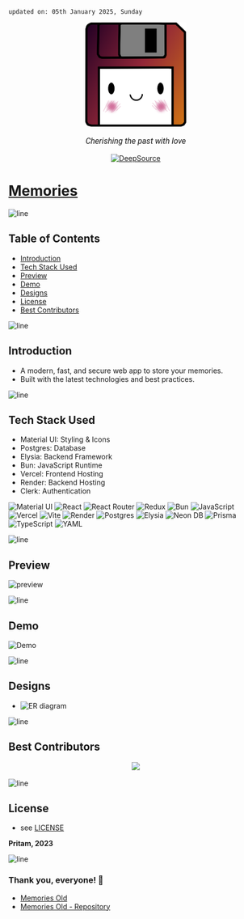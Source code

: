     updated on: 05th January 2025, Sunday

<div align=center>
    <a href="https://memories-pritam.vercel.app">
        <img width=200 src="./client/public/favicon.ico">
    </a>
    <p style="font-family: roboto, calibri; font-size:12pt; font-style:italic"> Cherishing the past with love </p>
    <a href="https://deepsource.io/gh/warmachine028/memories/?ref=repository-badge">
        <img src="https://deepsource.io/gh/warmachine028/memories.svg/?label=active+issues&show_trend=true&token=yo-jfXJvA6yZ9Kbag8WQCuj2" alt="DeepSource">
    </a>
</div>

# [Memories](https://memories-pritam.vercel.app)

![line]

## Table of Contents

-   [Introduction](#introduction)
-   [Tech Stack Used](#tech-stack-used)
-   [Preview](#preview)
-   [Demo](#demo)
-   [Designs](#designs)
-   [License](#license)
-   [Best Contributors](#best-contributors)

![line]

## Introduction

-   A modern, fast, and secure web app to store your memories.
-   Built with the latest technologies and best practices.

![line]

## Tech Stack Used

-   Material UI: Styling & Icons
-   Postgres: Database
-   Elysia: Backend Framework
-   Bun: JavaScript Runtime
-   Vercel: Frontend Hosting
-   Render: Backend Hosting
-   Clerk: Authentication

![Material UI](https://img.shields.io/badge/Material--UI-0081CB?style=for-the-badge&logo=material-ui&logoColor=white) ![React](https://img.shields.io/badge/react-%2320232a.svg?style=for-the-badge&logo=react&logoColor=%2361DAFB) ![React Router](https://img.shields.io/badge/React_Router-CA4245?style=for-the-badge&logo=react-router&logoColor=white) ![Redux](https://img.shields.io/badge/Redux-593D88?style=for-the-badge&logo=redux&logoColor=white) ![Bun](https://img.shields.io/badge/Bun-000000?style=for-the-badge&logo=bun&logoColor=e9ded2) ![JavaScript](https://img.shields.io/badge/javascript-%23323330.svg?style=for-the-badge&logo=javascript&logoColor=%23F7DF1E) ![Vercel](https://img.shields.io/badge/Vercel-000000?style=for-the-badge&logo=vercel&logoColor=white) ![Vite](https://img.shields.io/badge/vite-%23646CFF.svg?style=for-the-badge&logo=vite&logoColor=white) ![Render](https://img.shields.io/badge/Render-000000?style=for-the-badge&logo=render&logoColor=white)  ![Postgres](https://img.shields.io/badge/postgres-%23316192.svg?style=for-the-badge&logo=postgresql&logoColor=white) ![Elysia](https://img.shields.io/badge/elysia-000000?style=for-the-badge&logo=elysia&logoColor=white) ![Neon DB](https://img.shields.io/badge/Neon%20DB-21946e?style=for-the-badge&logo=neon&logoColor=white) ![Prisma](https://img.shields.io/badge/Prisma-000000?style=for-the-badge&logo=prisma&logoColor=white) ![TypeScript](https://img.shields.io/badge/typescript-%23007ACC.svg?style=for-the-badge&logo=typescript&logoColor=white) ![YAML](https://img.shields.io/badge/clerk-%23ffffff.svg?style=for-the-badge&logo=clerk&logoColor=151515)   

![line]

## Preview

![preview](https://github.com/warmachine028/memories/assets/75939390/6b1ab1f2-42d1-4283-ba4d-1163f2a156d0)

![line]

## Demo

![Demo](https://github.com/warmachine028/memories/raw/main/assets/demo.gif)

![line]

## Designs

-   ![ER diagram](https://github.com/warmachine028/memories/assets/75939390/d5ac36b6-2c2b-4987-8977-3620154afefd)

![line]

## Best Contributors

<div align="center">
    <a  href="https://github.com/warmachine028/memories/graphs/contributors">
        <img src="https://contrib.rocks/image?repo=warmachine028/memories" />
    </a>
</div>

![line]

## License

-   see [LICENSE]

**Pritam, 2023**

[license]: https://github.com/warmachine028/memories/blob/main/LICENSE

![line]

### Thank you, everyone! 💚

-   [Memories Old](https://memories-old.vercel.app)
-   [Memories Old - Repository](https://github.com/warmachine028/memories/tree/memories-old)

[line]: https://user-images.githubusercontent.com/75939390/137615281-3a875960-92cc-407f-97fe-fd2319bdb252.png

<!-- 05/01/25 -->

